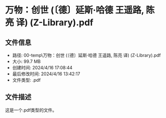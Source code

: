 ﻿# 万物：创世 (〔德〕延斯·哈德 王遥路, 陈亮 译) (Z-Library).pdf

## 文件信息
- 路径: 00-temp\万物：创世 (〔德〕延斯·哈德 王遥路, 陈亮 译) (Z-Library).pdf
- 大小: 99.7 MB
- 创建时间: 2024/4/16 17:08:44
- 最后修改时间: 2024/4/16 13:42:17
- 文件类型: .pdf

## 文件描述
这是一个.pdf类型的文件。

